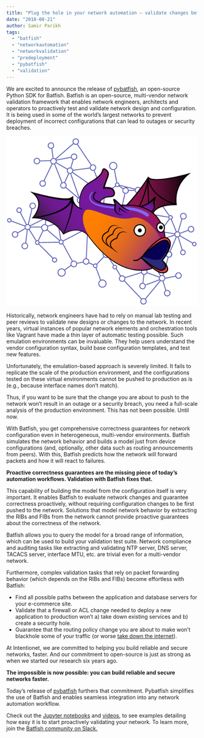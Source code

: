 ```yaml
---
title: "Plug the hole in your network automation — validate changes before you deploy"
date: "2018-08-21"
author: Samir Parikh
tags:
  - "batfish"
  - "networkautomation"
  - "networkvalidation"
  - "predeployment"
  - "pybatfish"
  - "validation"
---
```


We are excited to announce the release of [pybatfish](https://github.com/batfish/pybatfish), an open-source Python SDK for Batfish. Batfish is an open-source, multi-vendor network validation framework that enables network engineers, architects and operators to proactively test and validate network design and configuration. It is being used in some of the world’s largest networks to prevent deployment of incorrect configurations that can lead to outages or security breaches.

![](/assets/images/promo-batfish.png)

Historically, network engineers have had to rely on manual lab testing and peer reviews to validate new designs or changes to the network. In recent years, virtual instances of popular network elements and orchestration tools like Vagrant have made a thin layer of automatic testing possible. Such emulation environments can be invaluable. They help users understand the vendor configuration syntax, build base configuration templates, and test new features.

Unfortunately, the emulation-based approach is severely limited. It fails to replicate the scale of the production environment, and the configurations tested on these virtual environments cannot be pushed to production as is (e.g., because interface names don’t match).

Thus, if you want to be sure that the change you are about to push to the network won’t result in an outage or a security breach, you need a full-scale analysis of the production environment. This has not been possible. Until now.

With Batfish, you get comprehensive correctness guarantees for network configuration even in heterogeneous, multi-vendor environments. Batfish simulates the network behavior and builds a model just from device configurations (and, optionally, other data such as routing announcements from peers). With this, Batfish predicts how the network will forward packets and how it will react to failures.

**Proactive correctness guarantees are the missing piece of today’s automation workflows. Validation with Batfish fixes that.**

This capability of building the model from the configuration itself is very important. It enables Batfish to evaluate network changes and guarantee correctness proactively, without requiring configuration changes to be first pushed to the network. Solutions that model network behavior by extracting the RIBs and FIBs from the network cannot provide proactive guarantees about the correctness of the network.

Batfish allows you to query the model for a broad range of information, which can be used to build your validation test suite. Network compliance and auditing tasks like extracting and validating NTP server, DNS server, TACACS server, interface MTU, etc. are trivial even for a multi-vendor network.

Furthermore, complex validation tasks that rely on packet forwarding behavior (which depends on the RIBs and FIBs) become effortless with Batfish:

- Find all possible paths between the application and database servers for your e-commerce site.
- Validate that a firewall or ACL change needed to deploy a new application to production won’t a) take down existing services and b) create a security hole.
- Guarantee that the routing policy change you are about to make won’t blackhole some of your traffic (or worse [take down the internet](2017/11/27/dont-accidentally-break-internet-like-level-three.html)).

At Intentionet, we are committed to helping you build reliable and secure networks, faster. And our commitment to open-source is just as strong as when we started our research six years ago.

**The impossible is now possible: you can build reliable and secure networks faster.**

Today’s release of [pybatfish](https://www.github.com/batfish/pybatfish) furthers that commitment. Pybatfish simplifies the use of Batfish and enables seamless integration into any network automation workflow.

Check out the [Jupyter notebooks](https://github.com/batfish/pybatfish/tree/master/jupyter_notebooks) and [videos](https://youtu.be/Ca7kPAtfFqo), to see examples detailing how easy it is to start proactively validating your network. To learn more, join the [Batfish community on Slack.](https://join.slack.com/t/batfish-org/shared_invite/enQtMzA0Nzg2OTAzNzQ1LTUxOTJlY2YyNTVlNGQ3MTJkOTIwZTU2YjY3YzRjZWFiYzE4ODE5ODZiNjA4NGI5NTJhZmU2ZTllOTMwZDhjMzA)

